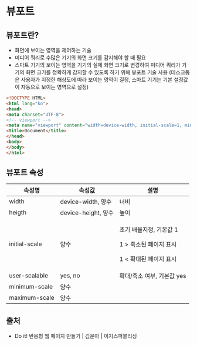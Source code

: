 # 뷰포트

## 뷰포트란?

* 화면에 보이는 영역을 제어하는 기술
* 미디어 쿼리로 수많은 기기의 화면 크기를 감지해야 할 때 필요
* 스마트 기기의 보이는 영역을 기기의 실제 화면 크기로 변경하여 미디어 쿼리가 기기의 화면 크기를 정확하게 감지할 수 있도록 하기 위해 뷰포트 기술 사용 (데스크톱은 사용자가 지정한 해상도에 따라 보이는 영역이 결정, 스마트 기기는 기본 설정값이 자동으로 보이는 영역으로 설정)

```html
<!DOCTYPE HTML>
<html lang="ko">
<head>
<meta charset="UTF-8">
<!-- viewport -->
<meta name="viewport" content="width=device-width, initial-scale=1, minimum-scale=1, maximum-scale=1, user-scalable=no">
<title>Document</title>
</head>
<body>
</body>
</html>
```

## 뷰포트 속성

| 속성명           | 속성값                | 설명                                                                    |
| ------------- | ------------------ | --------------------------------------------------------------------- |
| width         | device-width, 양수   | 너비                                                                    |
| heigth        | device-height, 양수  | 높이                                                                    |
| initial-scale | 양수                 | <p>초기 배율지정, 기본값 1 </p><p>1 > 축소된 페이지 표시</p><p>1 &#x3C; 확대된 페이지 표시</p> |
| user-scalable | yes, no            | 확대/축소 여부, 기본값 yes                                                     |
| minimum-scale | 양수                 |                                                                       |
| maximum-scale | 양수                 |                                                                       |

## 출처

* Do it! 반응형 웹 페이지 만들기 | 김운아 | 이지스퍼블리싱

